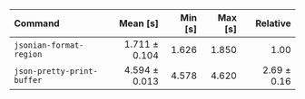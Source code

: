 | Command | Mean [s] | Min [s] | Max [s] | Relative |
|:---|---:|---:|---:|---:|
| `jsonian-format-region` | 1.711 ± 0.104 | 1.626 | 1.850 | 1.00 |
| `json-pretty-print-buffer` | 4.594 ± 0.013 | 4.578 | 4.620 | 2.69 ± 0.16 |
